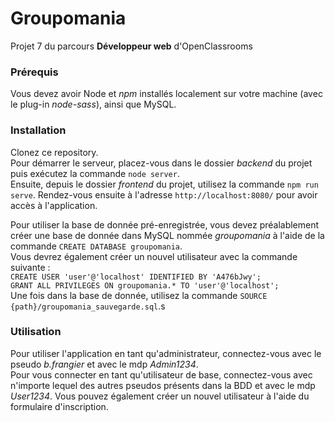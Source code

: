 # Groupomania #

Projet 7 du parcours **Développeur web** d'OpenClassrooms

### Prérequis ###

Vous devez avoir Node et *npm* installés localement sur votre machine (avec le plug-in *node-sass*), ainsi que MySQL.

### Installation ###

Clonez ce repository.  
Pour démarrer le serveur, placez-vous dans le dossier *backend* du projet puis exécutez la commande `node server`.  
Ensuite, depuis le dossier *frontend* du projet, utilisez la commande `npm run serve`. Rendez-vous ensuite à l'adresse `http://localhost:8080/` pour avoir accès à l'application.

Pour utiliser la base de donnée pré-enregistrée, vous devez préalablement créer une base de donnée dans MySQL nommée *groupomania* à l'aide de la commande `CREATE DATABASE groupomania`.  
Vous devrez également créer un nouvel utilisateur avec la commande suivante :  
`CREATE USER 'user'@'localhost' IDENTIFIED BY 'A476bJwy';`  
`GRANT ALL PRIVILEGES ON groupomania.* TO 'user'@'localhost';`  
Une fois dans la base de donnée, utilisez la commande `SOURCE {path}/groupomania_sauvegarde.sql`.s

### Utilisation ###

Pour utiliser l'application en tant qu'administrateur, connectez-vous avec le pseudo *b.frangier* et avec le mdp *Admin1234*.  
Pour vous connecter en tant qu'utilisateur de base, connectez-vous avec n'importe lequel des autres pseudos présents dans la BDD et avec le mdp *User1234*. Vous pouvez également créer un nouvel utilisateur à l'aide du formulaire d'inscription.
